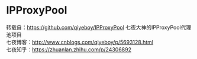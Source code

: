 # IPProxyPool
转载自：https://github.com/qiyeboy/IPProxyPool  七夜大神的IPProxyPool代理池项目</br>
七夜博客：http://www.cnblogs.com/qiyeboy/p/5693128.html</br>
七夜知乎：https://zhuanlan.zhihu.com/p/24306892</br>
